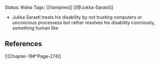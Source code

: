 Status: #idea
Tags: [[Vampires]] [[@Jukka-Sarasti]]

* Jukka Sarasti treats his disability by not trusting computers or unconcious processess but rather resolves his disability conciously, something human like

## References

![[Chapter-18#^Page-274]] 
